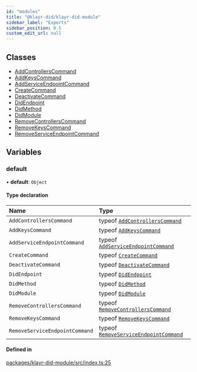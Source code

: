 ```yaml
---
id: "modules"
title: "@klayr-did/klayr-did-module"
sidebar_label: "Exports"
sidebar_position: 0.5
custom_edit_url: null
---
```


## Classes

- [AddControllersCommand](classes/AddControllersCommand.md)
- [AddKeysCommand](classes/AddKeysCommand.md)
- [AddServiceEndpointCommand](classes/AddServiceEndpointCommand.md)
- [CreateCommand](classes/CreateCommand.md)
- [DeactivateCommand](classes/DeactivateCommand.md)
- [DidEndpoint](classes/DidEndpoint.md)
- [DidMethod](classes/DidMethod.md)
- [DidModule](classes/DidModule.md)
- [RemoveControllersCommand](classes/RemoveControllersCommand.md)
- [RemoveKeysCommand](classes/RemoveKeysCommand.md)
- [RemoveServiceEndpointCommand](classes/RemoveServiceEndpointCommand.md)

## Variables

### default

• **default**: `Object`

#### Type declaration

| Name | Type |
| :------ | :------ |
| `AddControllersCommand` | typeof [`AddControllersCommand`](classes/AddControllersCommand.md) |
| `AddKeysCommand` | typeof [`AddKeysCommand`](classes/AddKeysCommand.md) |
| `AddServiceEndpointCommand` | typeof [`AddServiceEndpointCommand`](classes/AddServiceEndpointCommand.md) |
| `CreateCommand` | typeof [`CreateCommand`](classes/CreateCommand.md) |
| `DeactivateCommand` | typeof [`DeactivateCommand`](classes/DeactivateCommand.md) |
| `DidEndpoint` | typeof [`DidEndpoint`](classes/DidEndpoint.md) |
| `DidMethod` | typeof [`DidMethod`](classes/DidMethod.md) |
| `DidModule` | typeof [`DidModule`](classes/DidModule.md) |
| `RemoveControllersCommand` | typeof [`RemoveControllersCommand`](classes/RemoveControllersCommand.md) |
| `RemoveKeysCommand` | typeof [`RemoveKeysCommand`](classes/RemoveKeysCommand.md) |
| `RemoveServiceEndpointCommand` | typeof [`RemoveServiceEndpointCommand`](classes/RemoveServiceEndpointCommand.md) |

#### Defined in

[packages/klayr-did-module/src/index.ts:25](https://github.com/aldhosutra/klayr-did/blob/4de9da3/packages/klayr-did-module/src/index.ts#L25)
